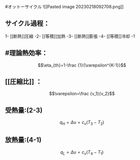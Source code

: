 #オットーサイクル 
![[Pasted image 20230218092708.png]]
## サイクル過程：
1- [[断熱]]圧縮 -2- [[等積]]加熱 -3- [[断熱]]膨張 -4- [[等積]]冷却 -1

## #理論熱効率：
$$\eta_{th}=1-\frac {1}{\varepsilon^{K-1}}$$
## [[圧縮比]] ：
$$\varepsilon=\frac {v_1}{v_2}$$
## 受熱量:(2-3)
$$q_H=\Delta u=c_v(T_3-T_2)$$
## 放熱量:(4-1)
$$q_L=\Delta u=c_v(T_4-T_1)$$
